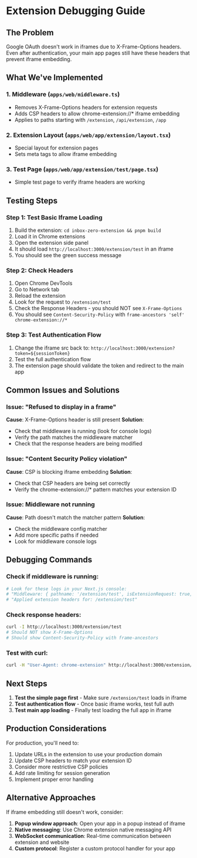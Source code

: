 # Extension Debugging Guide

## The Problem

Google OAuth doesn't work in iframes due to X-Frame-Options headers. Even after authentication, your main app pages still have these headers that prevent iframe embedding.

## What We've Implemented

### 1. Middleware (`apps/web/middleware.ts`)

- Removes X-Frame-Options headers for extension requests
- Adds CSP headers to allow chrome-extension://\* iframe embedding
- Applies to paths starting with `/extension`, `/api/extension`, `/app`

### 2. Extension Layout (`apps/web/app/extension/layout.tsx`)

- Special layout for extension pages
- Sets meta tags to allow iframe embedding

### 3. Test Page (`apps/web/app/extension/test/page.tsx`)

- Simple test page to verify iframe headers are working

## Testing Steps

### Step 1: Test Basic Iframe Loading

1. Build the extension: `cd inbox-zero-extension && pnpm build`
2. Load it in Chrome extensions
3. Open the extension side panel
4. It should load `http://localhost:3000/extension/test` in an iframe
5. You should see the green success message

### Step 2: Check Headers

1. Open Chrome DevTools
2. Go to Network tab
3. Reload the extension
4. Look for the request to `/extension/test`
5. Check the Response Headers - you should NOT see `X-Frame-Options`
6. You should see `Content-Security-Policy` with `frame-ancestors 'self' chrome-extension://*`

### Step 3: Test Authentication Flow

1. Change the iframe src back to: `http://localhost:3000/extension?token=${sessionToken}`
2. Test the full authentication flow
3. The extension page should validate the token and redirect to the main app

## Common Issues and Solutions

### Issue: "Refused to display in a frame"

**Cause**: X-Frame-Options header is still present
**Solution**:

- Check that middleware is running (look for console logs)
- Verify the path matches the middleware matcher
- Check that the response headers are being modified

### Issue: "Content Security Policy violation"

**Cause**: CSP is blocking iframe embedding
**Solution**:

- Check that CSP headers are being set correctly
- Verify the chrome-extension://\* pattern matches your extension ID

### Issue: Middleware not running

**Cause**: Path doesn't match the matcher pattern
**Solution**:

- Check the middleware config matcher
- Add more specific paths if needed
- Look for middleware console logs

## Debugging Commands

### Check if middleware is running:

```bash
# Look for these logs in your Next.js console:
# "Middleware: { pathname: '/extension/test', isExtensionRequest: true, ... }"
# "Applied extension headers for: /extension/test"
```

### Check response headers:

```bash
curl -I http://localhost:3000/extension/test
# Should NOT show X-Frame-Options
# Should show Content-Security-Policy with frame-ancestors
```

### Test with curl:

```bash
curl -H "User-Agent: chrome-extension" http://localhost:3000/extension/test
```

## Next Steps

1. **Test the simple page first** - Make sure `/extension/test` loads in iframe
2. **Test authentication flow** - Once basic iframe works, test full auth
3. **Test main app loading** - Finally test loading the full app in iframe

## Production Considerations

For production, you'll need to:

1. Update URLs in the extension to use your production domain
2. Update CSP headers to match your extension ID
3. Consider more restrictive CSP policies
4. Add rate limiting for session generation
5. Implement proper error handling

## Alternative Approaches

If iframe embedding still doesn't work, consider:

1. **Popup window approach**: Open your app in a popup instead of iframe
2. **Native messaging**: Use Chrome extension native messaging API
3. **WebSocket communication**: Real-time communication between extension and website
4. **Custom protocol**: Register a custom protocol handler for your app
